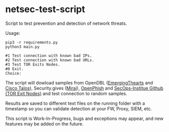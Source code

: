 # netsec-test-script
Script to test prevention and detection of network threats.

Usage:
```
pip3 -r requirements.py
python3 main.py
```

```
#1 Test connection with known bad IPs.
#2 Test connection with known bad URLs.
#3 Test TOR Exits Nodes.
#0 Exit.
Choice:
```

The script will dowload samples from OpenDBL ([EmergingThearts](http://opendbl.net/lists/etknown.list) and [Cisco Talos](http://opendbl.net/lists/talos.list)), Security.gives ([Mirai](https://mirai.security.gives/data/ip_list.txt)), [OpenPhish](https://openphish.com/feed.txt) and [SecOps-Institue Github (TOR Exit Nodes)](https://raw.githubusercontent.com/SecOps-Institute/Tor-IP-Addresses/master/tor-exit-nodes.lst) and test connection to random samples.

Results are saved to different text files on the running folder with a timestamp so you can validate detection at your FW, Proxy, SIEM, etc.

This script is Work-In-Progress, bugs and exceptions may appear, and new features may be added on the future.
